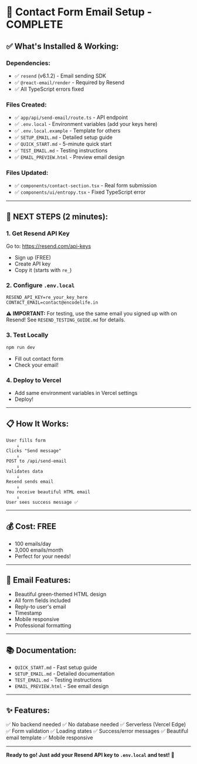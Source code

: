 # 📧 Contact Form Email Setup - COMPLETE

## ✅ What's Installed & Working:

### Dependencies:
- ✅ `resend` (v6.1.2) - Email sending SDK
- ✅ `@react-email/render` - Required by Resend
- ✅ All TypeScript errors fixed

### Files Created:
- ✅ `app/api/send-email/route.ts` - API endpoint
- ✅ `.env.local` - Environment variables (add your keys here)
- ✅ `.env.local.example` - Template for others
- ✅ `SETUP_EMAIL.md` - Detailed setup guide
- ✅ `QUICK_START.md` - 5-minute quick start
- ✅ `TEST_EMAIL.md` - Testing instructions
- ✅ `EMAIL_PREVIEW.html` - Preview email design

### Files Updated:
- ✅ `components/contact-section.tsx` - Real form submission
- ✅ `components/ui/entropy.tsx` - Fixed TypeScript error

---

## 🚀 NEXT STEPS (2 minutes):

### 1. Get Resend API Key
Go to: https://resend.com/api-keys
- Sign up (FREE)
- Create API key
- Copy it (starts with `re_`)

### 2. Configure `.env.local`
```env
RESEND_API_KEY=re_your_key_here
CONTACT_EMAIL=contact@encodelife.in
```

⚠️ **IMPORTANT:** For testing, use the same email you signed up with on Resend!
See `RESEND_TESTING_GUIDE.md` for details.

### 3. Test Locally
```bash
npm run dev
```
- Fill out contact form
- Check your email!

### 4. Deploy to Vercel
- Add same environment variables in Vercel settings
- Deploy!

---

## 📋 How It Works:

```
User fills form
    ↓
Clicks "Send message"
    ↓
POST to /api/send-email
    ↓
Validates data
    ↓
Resend sends email
    ↓
You receive beautiful HTML email
    ↓
User sees success message ✅
```

---

## 💰 Cost: FREE
- 100 emails/day
- 3,000 emails/month
- Perfect for your needs!

---

## 🎨 Email Features:
- Beautiful green-themed HTML design
- All form fields included
- Reply-to user's email
- Timestamp
- Mobile responsive
- Professional formatting

---

## 📚 Documentation:
- `QUICK_START.md` - Fast setup guide
- `SETUP_EMAIL.md` - Detailed documentation
- `TEST_EMAIL.md` - Testing instructions
- `EMAIL_PREVIEW.html` - See email design

---

## ✨ Features:
✅ No backend needed
✅ No database needed
✅ Serverless (Vercel Edge)
✅ Form validation
✅ Loading states
✅ Success/error messages
✅ Beautiful email template
✅ Mobile responsive

---

**Ready to go! Just add your Resend API key to `.env.local` and test!** 🎉
